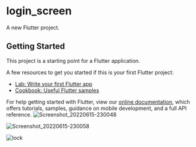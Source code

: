 # login_screen

A new Flutter project.

## Getting Started

This project is a starting point for a Flutter application.

A few resources to get you started if this is your first Flutter project:

- [Lab: Write your first Flutter app](https://flutter.dev/docs/get-started/codelab)
- [Cookbook: Useful Flutter samples](https://flutter.dev/docs/cookbook)

For help getting started with Flutter, view our
[online documentation](https://flutter.dev/docs), which offers tutorials,
samples, guidance on mobile development, and a full API reference.
![Screenshot_20220615-230048](https://user-images.githubusercontent.com/107251373/173889949-caf07a6d-41f5-4486-9d32-a75e08b5581e.jpg)

![Screenshot_20220615-230058](https://user-images.githubusercontent.com/107251373/173890119-d6d93024-17c5-47c4-91a5-f1cb83e14258.jpg)

![lock](https://user-images.githubusercontent.com/107251373/173890127-e2a2d1c5-ad12-49d1-a090-9d12582c323b.png)


